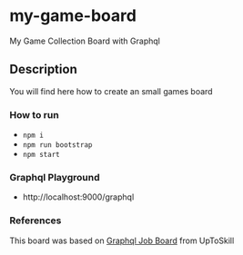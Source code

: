 # my-game-board

My Game Collection Board with Graphql

## Description

You will find here how to create an small games board

### How to run

- `npm i`
- `npm run bootstrap`
- `npm start`

### Graphql Playground

- http://localhost:9000/graphql

### References

This board was based on [Graphql Job Board](https://github.com/uptoskill/graphql-job-board) from UpToSkill
